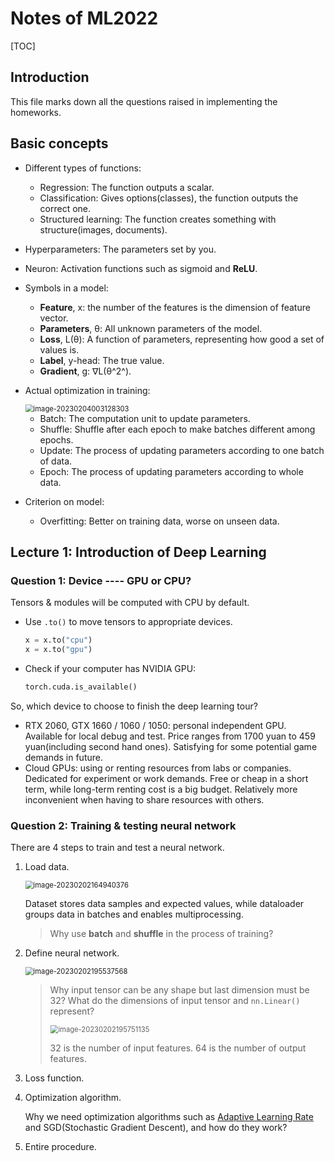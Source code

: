 # Notes of ML2022

[TOC]

## Introduction

This file marks down all the questions raised in implementing the homeworks.

## Basic concepts

+ Different types of functions:

  + Regression: The function outputs a scalar.
  + Classification: Gives options(classes), the function outputs the correct one.
  + Structured learning: The function creates something with structure(images, documents).

+ Hyperparameters: The parameters set by you.

+ Neuron: Activation functions such as sigmoid and **ReLU**.

+ Symbols in a model:

  + **Feature**, x: the number of the features is the dimension of feature vector.
  + **Parameters**, θ: All unknown parameters of the model.
  + **Loss**, L(θ): A function of parameters, representing how good a set of values is.
  + **Label**, y-head: The true value.
  + **Gradient**, g: ∇L(θ^2^).

+ Actual optimization in training:

  <img src="/home/carolt/SelfEducating/Artificial_Intelligence/ML2022-Spring/Notes/images/image-20230204003128303.png" alt="image-20230204003128303" style="zoom:80%;" />

  + Batch: The computation unit to update parameters.
  + Shuffle: Shuffle after each epoch to make batches different among epochs.
  + Update: The process of updating parameters according to one batch of data.
  + Epoch: The process of updating parameters according to whole data.

+ Criterion on model:

  + Overfitting: Better on training data, worse on unseen data.

## Lecture 1: Introduction of Deep Learning

### Question 1: Device ---- GPU or CPU?

Tensors & modules will be computed with CPU by default.

+ Use `.to()` to move tensors to appropriate devices.

  ```python
  x = x.to("cpu")
  x = x.to("gpu")
  ```

+ Check if your computer has NVIDIA GPU:

  ```python
  torch.cuda.is_available()

So, which device to choose to finish the deep learning tour?

+ RTX 2060, GTX 1660 / 1060 / 1050: personal independent GPU. Available for local debug and test. Price ranges from 1700 yuan to 459 yuan(including second hand ones). Satisfying for some potential game demands in future.
+ Cloud GPUs: using or renting resources from labs or companies. Dedicated for experiment or work demands. Free or cheap in a short term, while long-term renting cost is a big budget. Relatively more inconvenient when having to share resources with others.

### Question 2: Training & testing neural network

There are 4 steps to train and test a neural network.

1. Load data.

   <img src="/home/carolt/SelfEducating/Artificial_Intelligence/ML2022-Spring/Notes/images/image-20230202164940376.png" alt="image-20230202164940376" style="zoom:80%;" />

   Dataset stores data samples and expected values, while dataloader groups data in batches and enables multiprocessing.

   > Why use **batch** and **shuffle** in the process of training?
   >
   > 

2. Define neural network.

   <img src="/home/carolt/SelfEducating/Artificial_Intelligence/ML2022-Spring/Notes/images/image-20230202195537568.png" alt="image-20230202195537568" style="zoom:80%;" />

   > Why input tensor can be any shape but last dimension must be 32? What do the dimensions of input tensor and `nn.Linear()` represent?
   >
   > <img src="/home/carolt/SelfEducating/Artificial_Intelligence/ML2022-Spring/Notes/images/image-20230202195751135.png" alt="image-20230202195751135" style="zoom:80%;" />
   >
   > 32 is the number of input features. 64 is the number of output features.

3. Loss function.

4. Optimization algorithm.

   Why we need optimization algorithms such as [Adaptive Learning Rate](https://www.youtube.com/watch?v=HYUXEeh3kwY) and SGD(Stochastic Gradient Descent), and how do they work?

5. Entire procedure.

